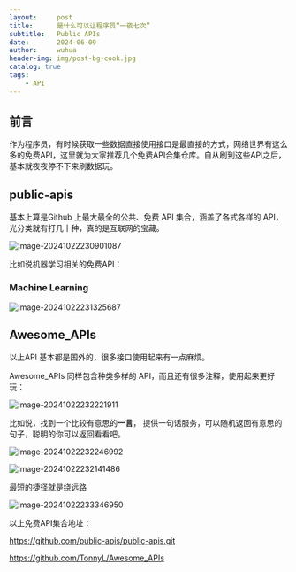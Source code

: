 ```yaml
---
layout:     post
title:      是什么可以让程序员“一夜七次”
subtitle:   Public APIs
date:       2024-06-09
author:     wuhua
header-img: img/post-bg-cook.jpg
catalog: true
tags:
    - API
---
```




## 前言

作为程序员，有时候获取一些数据直接使用接口是最直接的方式，网络世界有这么多的免费API，这里就为大家推荐几个免费API合集仓库。自从刷到这些API之后，基本就夜夜停不下来刷数据玩。

## public-apis



基本上算是Github 上最大最全的公共、免费 API 集合，涵盖了各式各样的 API， 光分类就有打几十种，真的是互联网的宝藏。

![image-20241022230901087](D:\openSource\opensourceclub1.github.io\img\2024\wuhua-1023-01.png)



比如说机器学习相关的免费API： 

### Machine Learning

![image-20241022231325687](D:\openSource\opensourceclub1.github.io\img\2024\wuhua-1023-02.png)







## Awesome_APIs

以上API 基本都是国外的，很多接口使用起来有一点麻烦。

Awesome_APIs 同样包含种类多样的 API，而且还有很多注释，使用起来更好玩：

![image-20241022232221911](D:\openSource\opensourceclub1.github.io\img\2024\wuhua-1023-03-01.png)



比如说，找到一个比较有意思的**一言**， 提供一句话服务，可以随机返回有意思的句子，聪明的你可以返回看看吧。

![image-20241022232246992](D:\openSource\opensourceclub1.github.io\img\2024\wuhua-1023-04.png)



![image-20241022232141486](D:\openSource\opensourceclub1.github.io\img\2024\wuhua-1023-03.png)



最短的捷径就是绕远路

![image-20241022233346950](D:\openSource\opensourceclub1.github.io\img\2024\wuhua-1023-05.png)



以上免费API集合地址：

https://github.com/public-apis/public-apis.git

https://github.com/TonnyL/Awesome_APIs


	

